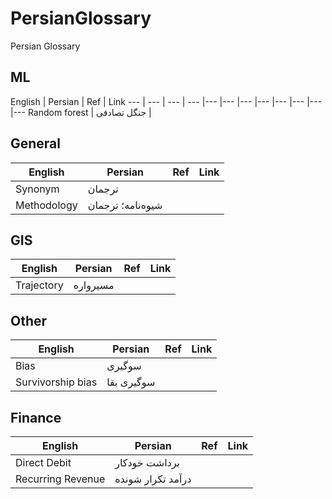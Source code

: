 # PersianGlossary
Persian Glossary
 
## ML


English | Persian | Ref | Link
--- | --- | --- | --- |--- |--- |--- |--- |--- |--- |--- |---
Random forest | جنگل تصادفی | 


## General

English | Persian | Ref | Link
--- | --- | ---  | -- 
Synonym | ترجمان | 
Methodology | شیوه‌نامه؛ ترجمان |


## GIS

English | Persian | Ref | Link
--- | --- | ---  | -- 
Trajectory | مسیرواره | 


## Other

English | Persian | Ref | Link
--- | --- | ---  | -- 
Bias | سوگیری | 
Survivorship bias  | سوگیری بقا | 

## Finance

English | Persian | Ref | Link
--- | --- | ---  | -- 
Direct Debit | برداشت خودکار | 
Recurring Revenue  | درآمد تکرار شونده | 

